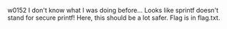 w0152
I don't know what I was doing before...
Looks like sprintf doesn't stand for secure printf!
Here, this should be a lot safer.
Flag is in flag.txt.
